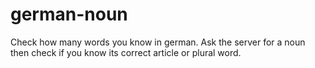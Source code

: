 # german-noun
Check how many words you know in german. Ask the server for a noun then check if you know its correct article or plural word.
